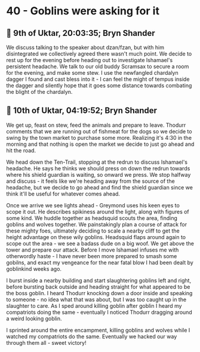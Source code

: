 # 40 - Goblins were asking for it

## 📅 9th of Uktar, 20:03:35; Bryn Shander

We discuss talking to the speaker about dzan/fzan, but with him disintegrated we collectively agreed there wasn't much point.  We decide to rest up for the evening before heading out to investigate Ishamael's persistent headache.  We talk to our old buddy Scramsax to secure a room for the evening, and make some stew. I use the newfangled chardalyn dagger I found and cast bless into it - I can feel the might of tempus inside the dagger and silently hope that it goes some distance towards combating the blight of the chardalyn.

## 📅 10th of Uktar, 04:19:52; Bryn Shander

We get up, feast on stew, feed the animals and prepare to leave.  Thodurr comments that we are running out of fishmeat for the dogs so we decide to swing by the town market to purchase some more.  Realizing it's 4:30 in the morning and that nothing is open the market we decide to just go ahead and hit the road.

We head down the Ten-Trail, stopping at the redrun to discuss Ishamael's headache.  He says he thinks we should press on down the redrun towards where his shield guardian is waiting, so onward we press.  We stop halfway and discuss - it feels like we're heading away from the source of the headache, but we decide to go ahead and find the shield guardian since we think it'll be useful for whatever comes ahead.

Once we arrive we see lights ahead - Greymond uses his keen eyes to scope it out.  He describes spikiness around the light, along with figures of some kind.  We huddle together as headsquid scouts the area, finding goblins and wolves together.  We painstakingly plan a course of attack for these mighty foes, ultimately deciding to scale a nearby cliff to get the height advantage on these wily goblins.  Headsquid flaps around again to scope out the area - we see a badass dude on a big woof.  We get above the tower and prepare our attack.  Before I move Ishamael infuses me with otherwordly haste - I have never been more prepared to smash some gobilns, and exact my vengeance for the near fatal blow I had been dealt by goblinkind weeks ago.

I burst inside a nearby building and start slaughtering goblins left and right, before bursting back outside and heading straight for what appeared to be the boss goblin.  I heard Thodurr knocking down a door inside and speaking to someone - no idea what that was about, but I was too caught up in the slaughter to care.  As I sped around killing goblin after goblin I heard my compatriots doing the same - eventually I noticed Thodurr dragging around a weird looking goblin.

I sprinted around the entire encampment, killing goblins and wolves while I watched my compatriots do the same.  Eventually we hacked our way through them all - sweet victory!
